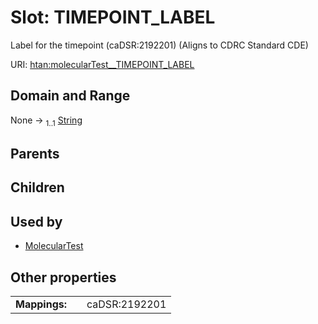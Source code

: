 
# Slot: TIMEPOINT_LABEL

Label for the timepoint (caDSR:2192201) (Aligns to CDRC Standard CDE)

URI: [htan:molecularTest__TIMEPOINT_LABEL](https://w3id.org/htan/molecularTest__TIMEPOINT_LABEL)


## Domain and Range

None &#8594;  <sub>1..1</sub> [String](types/String.md)

## Parents


## Children


## Used by

 * [MolecularTest](MolecularTest.md)

## Other properties

|  |  |  |
| --- | --- | --- |
| **Mappings:** | | caDSR:2192201 |